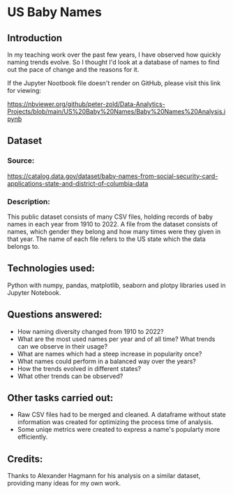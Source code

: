 # US Baby Names

## Introduction
In my teaching work over the past few years, I have observed how quickly naming trends evolve.
So I thought I'd look at a database of names to find out the pace of change and the reasons for it.

If the Jupyter Nootbook file doesn't render on GitHub, please visit this link for viewing:

https://nbviewer.org/github/peter-zold/Data-Analytics-Projects/blob/main/US%20Baby%20Names/Baby%20Names%20Analysis.ipynb

## Dataset
### Source: 
https://catalog.data.gov/dataset/baby-names-from-social-security-card-applications-state-and-district-of-columbia-data

### Description:
This public dataset consists of many CSV files, holding records of baby names in each year from 1910 to 2022.
A file from the dataset consists of names, which gender they belong and how many times were they given in that year.
The name of each file refers to the US state which the data belongs to.

## Technologies used:
Python with numpy, pandas, matplotlib, seaborn and plotpy libraries used in Jupyter Notebook.

## Questions answered:
- How naming diversity changed from 1910 to 2022?
- What are the most used names per year and of all time? What trends can we observe in their usage?
- What are names which had a steep increase in popularity once?
- What names could perform in a balanced way over the years?
- How the trends evolved in different states?
- What other trends can be observed?

## Other tasks carried out:
- Raw CSV files had to be merged and cleaned. A dataframe without state information was created for optimizing the process time of analysis.
- Some uniqe metrics were created to express a name's popularty more efficiently.

## Credits:
Thanks to Alexander Hagmann for his analysis on a similar dataset, providing many ideas for my own work.
